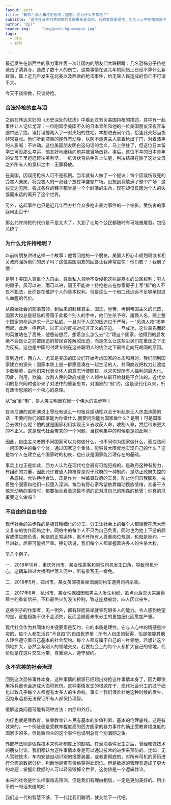 ```yaml
---
layout: post
title: "新西兰暴力事件的思考：国家，你为什么不禁枪？"
subtitle: '现代社会作为共同体的关键要素是契约，它的本质是理性。它与人心中的情感是冲突的。每个人都生活在“不自由”的自由世界里：所有人自由的获得，恰是依靠其他人理性遵守着自己基本的社会契约。'
author: "Zpl"
header-img:     "img/post-bg-mosque.jpg"
tags:
  - 时事
  - 社科
  
---
```

最近发生在新西兰的暴力事件再一次让国内的朋友们大跌眼睛：几名恐怖分子持枪袭击了清真寺，造成了数十人的伤亡。这类事情在这几年的网络上已经不算什么新鲜事，算上近几年发生在北美以及西欧的枪击事件，给无辜人民造成的伤亡不可谓不大。

今天不谈宗教，只谈持枪。

###  合法持枪的血与泪

之前在林达夫妇的《历史深处的忧虑》中看到过有关美国持枪的描述，其中有一起事件让人记忆尤深：一位刚留学美国不久的日本青年和他的一位美国朋友深夜开车途中迷了路，误打误撞闯入了一对夫妇的住宅。本想进去问个路，恰逢此夫妇当夜非常紧张。他们听到漆黑的屋外有动静，以防不测男主人拿着枪出了门，对着漆黑的人影喊：不许动。这位美国朋友明白这句话的含义，马上停住了，但这位日本留学生可没那么幸运，他友好地继续向前并被当场击毙。事后，这位不幸的日本青年的父母千里迢迢赶往美利坚，一纸诉状将杀手告上法庭，判决结果在除了这对父母之外所有人的意料之中：无罪释放。

在美国，因误用枪杀人可不是孤例。当年就有人做了一个提议：每个因误伤致死的受害人亲属，将受害人的一双鞋子放在华盛顿广场。没想到竟放满了整个广场：这些无边无际，各式各样的鞋子都曾是一个个鲜活的生命，现在却仅仅因为个人的失误而永远的离开了这个世界。

另外，这起事件也只是近几年西方社会众多枪击暴力事件的一个缩影，受伤害的家庭何止百千!

那么允许持枪的代价是不是太大了，大到了让每个公民都随时有可能被屠戮，包括总统？


###  为什么允许持枪呢？

以前听朋友讲过这样一个故事：他曾问他的一个朋友，美国人担心市规划局或者相关政府强拆他们的房子吗？这位美国朋友的回答让我非常震惊：他们敢？！我崩了他！

是啊！美国人尊重个人自由，尊重私人领地不受侵犯这些最基本的公民权利：穷人的房子，风可以进，雨可以进，国王不能进！持枪枪击在你家房子上写“拆”的人不仅不犯法，反而是在维护个人的基本权利。但是这么一个借口还远远不足够承担这么血腥的代价。

从原始社会的部落首领，到后来的封建君主，国王，皇帝，再到帝国主义的元首，国家大权总是轻易的旁落于此极个别人的手中，他们生杀予夺，屠戮人名，赌上整个国家的命运追求一己之私欲。一旦对于人民的压迫过于严苛，一“风流人物”揭竿而起，此后一呼百应，以正义的反抗对抗非正义的压迫。一旦成功，这位率先而起的英雄站在了高处，他思前想后，想着怎么怎么去“治”理这个国家。他得到的启发绝不会是让之前被压迫的黎民百姓解脱压迫，而是怎么让这些尘民们在重压之下无力反抗。这也是中国的封建专制在这些聪明人的统治之下最终走向死胡同的原因。

直到近代，西方人，尤其是美国的国父们开始考虑国家的本质和目的。我们回到国家建立的源头：国家本质上是一群愿意凑在一起生活的人，共同商议把权力让渡给少数精英，由他们来代表全体人的意志行使职权，以求实现所有人福利的最大化。因此，利用，欺骗，收割人民的政府或是个人领袖从最开始就是不合法的。近代文明的复兴同时也带来了对法律的重新思考，对国家的“制”约，这是现代化以来，所有政治思潮的一个核心的原理。

从“治”到“制”，是人类文明里程里一个伟大的进步啊！

在肯尼迪的就职演说上曾经有这么一句极具煽动性以至于听起来让人热血沸腾的话：不要问你们的国家能为你做什么,而要问你能为国家做什么? 是啊！可是国家会去做什么呢？怕的就是国家利用实现正义去收获人命，收割人命，然后带来更大的不正义。这是现代社会带来的一个问题，当权利集中的时候更是如此啊！

因此，自由主义者既不问国家可以为你做什么，也不问你为国家做什么，而应该问一问国家中的每个个体，通过国家这个集体，能够最大限度地实现自己的什么？这是每个人在建立这个国家时的初衷，也应该是国家能合理存在的基础。

事实上也正是如此，西方人认为在现代社会最有可能犯规的，是政府这种有势力，有组织的力量，因此允许普通人持枪算是对于政府的一种制约，是防止政府失控的一条底线。允许持枪合法，正是作为一种监督政府的工具，防止他们自我膨胀，拉着整个国家和他们一起堕入深渊。每当有野心家希望依靠煽动民族情绪，准备干点惊天动地的事情时，都要抬头看着这数不清的正对准自己的阴森的枪管：你真的准备要这么做吗？

###  不自由的自由社会

现代社会的进步靠的是极其精细化的分工。分工让社会上的每个人都镶嵌在庞大而又复杂的协作网络之中，网络中的每个人不只为自己负责，同时也为他上下游的顾客或供应商负责。网络的正常运转，离不开所有人尊重岗位规则，也就是契约。一旦越轨，后果可能极严重。换句话说，我们每个人都掌握着许多人的生杀大权。

举几个例子。

一，2018年10月，重庆万州市，某女性乘客和男性司机发生口角，导致司机分心，这辆车越过大桥围栏落入河中，所有乘客无一幸免。

二，2018年5月，郑州市，某女孩深夜乘坐滴滴网约车遭男司机杀害。

三，2017年6月，杭州市，某女性保姆因和男主人发生纠纷，欲点火后灭火来赢得雇主的重新信任。不料最终火势没法控制，致这座楼被烧，四人因此丧生。

这些例子的作案者，无一例外，都有轻而易举就害死很多人的能力。令人感到绝望的是，这些趋势不仅不会消失，反而会随着未来分工的更加细化而愈加严重。

现代社会作为共同体的关键要素是契约，它的本质是理性。它与人心中的情感是冲突的。每个人都生活在“不自由”的自由世界里：所有人自由的获得，恰是依靠其他人理性遵守着自己基本的社会契约。每个人都有属于自己的一片领地，若想让这个领地扩大，必然会与别人的领地交叉。若要社会上的每个人都扩大自己的领地，代价就是在这片交叉地带，尊重别人，遵守契约。


###  永不完美的社会治理


回到这次恐怖事件本身，这种事情的根源已经超出持枪这件事情本身了，因为即使用冷兵器也会造成大面积死伤。这种事情发生的根源在于，现代社会分工的过于细化以致几乎每个人都握有太多人的生命权。事实上我们很难杜绝这种时候的发生，因为永远都无法保证所有人都保持理智。

缓解这类问题可能有两种方法：内疗和外疗。

内疗也就是靠教育，依靠教育让人民有基本的价值判断，基本的伦理底线。这是有效果的，一个例证便是受教育程度高的西方国家的暴力事件的确比受教育程度低的国家少的多。但是新西兰的这个事件也说明总有个别漏网之鱼。

外部疗法则是依靠技术来弥补制度上的缺陷。在滴滴事件发生之后，曾经和做技术的朋友讨论，我们都认为这件事情本身是可以通过技术的进步来预防的。比如：无人驾驶技术，车内安装自动识别的报警装置，或者更彻底的，对所有司机的资历进行全面的数据分析，判断他是否有资格获得此职位。但是数据的管理有造成了更大的难题：掌握此数据的人可以轻易毁掉全世界。这仿佛是一个逻辑悖论。

未来的社会是什么样很难去预测，但是我们有理由相信，一定是更加美好的。用小平的一句话来结尾吧：


我们这一代的智慧不够，下一代比我们聪明，就交给下一代吧。

